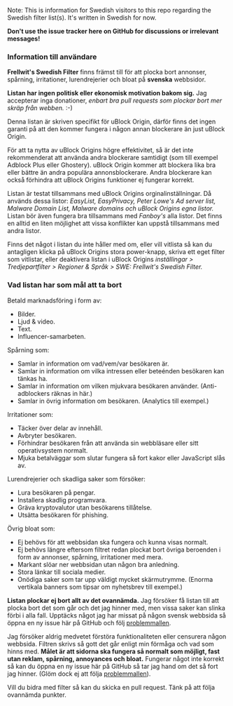 Note: This is information for Swedish visitors to this repo regarding the Swedish filter list(s). It's written in Swedish for now.

**Don't use the issue tracker here on GitHub for discussions or irrelevant messages!**

### Information till användare

**Frellwit's Swedish Filter** finns främst till för att plocka bort annonser, spårning, irritationer, lurendrejerier och bloat på **svenska** webbsidor.

**Listan har ingen politisk eller ekonomisk motivation bakom sig.**
Jag accepterar inga donationer, *enbart bra pull requests som plockar bort mer skräp från webben.* :-)

Denna listan är skriven specifikt för uBlock Origin, därför finns det ingen garanti på att den kommer fungera i någon annan blockerare än just uBlock Origin.

För att ta nytta av uBlock Origins högre effektivitet, så är det inte rekommenderat att använda andra blockerare samtidigt (som till exempel Adblock Plus eller Ghostery). uBlock Origin kommer att blockera lika bra eller bättre än andra populära annonsblockerare. Andra blockerare kan också förhindra att uBlock Origins funktioner ej fungerar korrekt.

Listan är testat tillsammans med uBlock Origins orginalinställningar. Då används dessa listor: *EasyList, EasyPrivacy, Peter Lowe's Ad server list, Malware Domain List, Malware domains och uBlock Origins egna listor.*
Listan bör även fungera bra tillsammans med *Fanboy's* alla listor. Det finns en alltid en liten möjlighet att vissa konflikter kan uppstå tillsammans med andra listor.

Finns det något i listan du inte håller med om, eller vill vitlista så kan du antagligen klicka på uBlock Origins stora power-knapp, skriva ett eget filter som vitlistar, eller deaktivera listan i uBlock Origins *inställingar > Tredjepartfilter > Regioner & Språk > SWE: Frellwit's Swedish Filter.*

### Vad listan har som mål att ta bort

Betald marknadsföring i form av: 
- Bilder.
- Ljud & video.
- Text.
- Influencer-samarbeten.

Spårning som:
- Samlar in information om vad/vem/var besökaren är.
- Samlar in information om vilka intressen eller beteénden besökaren kan tänkas ha.
- Samlar in information om vilken mjukvara besökaren använder. (Anti-adblockers räknas in här.)
- Samlar in övrig information om besökaren. (Analytics till exempel.)

Irritationer som: 
- Täcker över delar av innehåll.
- Avbryter besökaren.
- Förhindrar besökaren från att använda sin webbläsare eller sitt operativsystem normalt.
- Mjuka betalväggar som slutar fungera så fort kakor eller JavaScript slås av.

Lurendrejerier och skadliga saker som försöker:
- Lura besökaren på pengar.
- Installera skadlig programvara.
- Gräva kryptovalutor utan besökarens tillåtelse.
- Utsätta besökaren för phishing.

Övrig bloat som:
- Ej behövs för att webbsidan ska fungera och kunna visas normalt.
- Ej behövs längre eftersom filtret redan plockat bort övriga beroenden i form av annonser, spårning, irritationer med mera.
- Markant slöar ner webbsidan utan någon bra anledning.
- Stora länkar till sociala medier.
- Onödiga saker som tar upp väldigt mycket skärmutrymme. (Enorma vertikala banners som tipsar om nyhetsbrev till exempel.)

**Listan plockar ej bort allt av det ovannämda.** Jag försöker få listan till att plocka bort det som går och det jag hinner med, men vissa saker kan slinka förbi i alla fall. Upptäcks något jag har missat på någon svensk webbsida så öppna en ny issue här på GitHub och följ [problemmallen](https://github.com/lassekongo83/Frellwits-filter-lists/blob/master/ISSUE_TEMPLATE.md).

Jag försöker aldrig medvetet förstöra funktionaliteten eller censurera någon webbsida. Filtren skrivs så gott det går enligt min förmåga och vad som hinns med. **Målet är att sidorna ska fungera så normalt som möjligt, fast utan reklam, spårning, annoyances och bloat.** Fungerar något inte korrekt så kan du öppna en ny issue här på GitHub så tar jag hand om det så fort jag hinner. (Glöm dock ej att följa [problemmallen](https://github.com/lassekongo83/Frellwits-filter-lists/blob/master/ISSUE_TEMPLATE.md)).

Vill du bidra med filter så kan du skicka en pull request. Tänk på att följa ovannämda punkter.
